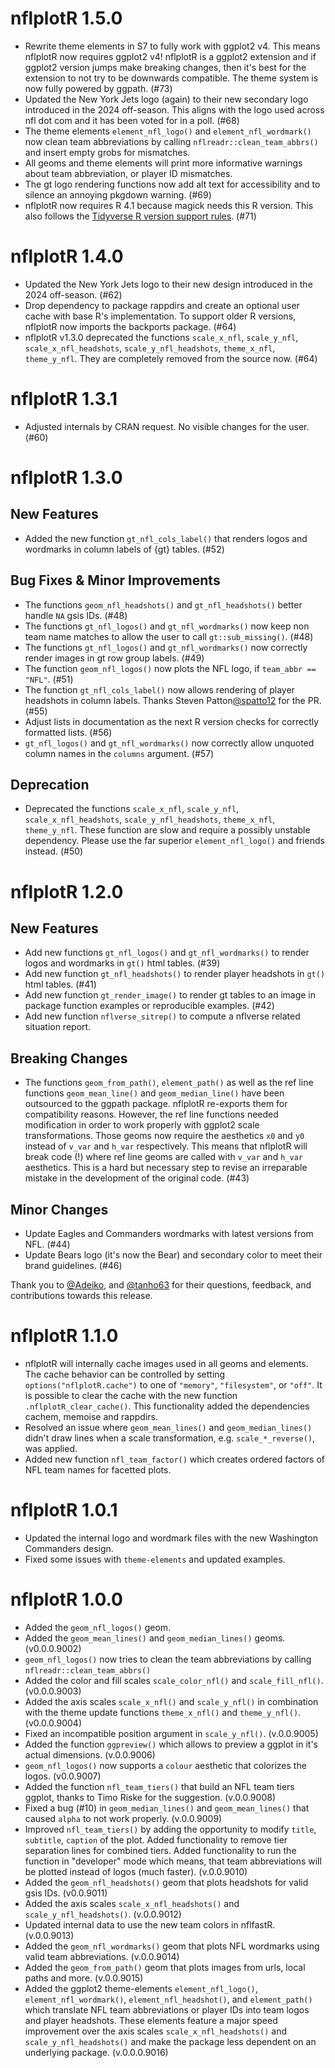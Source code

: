 # nflplotR 1.5.0

* Rewrite theme elements in S7 to fully work with ggplot2 v4. This means nflplotR now requires ggplot2 v4! nflplotR is a ggplot2 extension and if ggplot2 version jumps make breaking changes, then it's best for the extension to not try to be downwards compatible. The theme system is now fully powered by ggpath. (#73)
* Updated the New York Jets logo (again) to their new secondary logo introduced in the 2024 off-season. This aligns with the logo used across nfl dot com and it has been voted for in a poll. (#68)
* The theme elements `element_nfl_logo()` and `element_nfl_wordmark()` now clean team abbreviations by calling `nflreadr::clean_team_abbrs()` and insert empty grobs for mismatches. 
* All geoms and theme elements will print more informative warnings about team abbreviation, or player ID mismatches.
* The gt logo rendering functions now add alt text for accessibility and to silence an annoying pkgdown warning. (#69)
* nflplotR now requires R 4.1 because magick needs this R version. This also follows the [Tidyverse R version support rules](https://www.tidyverse.org/blog/2019/04/r-version-support/). (#71)

# nflplotR 1.4.0

* Updated the New York Jets logo to their new design introduced in the 2024 off-season. (#62)
* Drop dependency to package rappdirs and create an optional user cache with base R's implementation. To support older R versions, nflplotR now imports the backports package. (#64)
* nflplotR v1.3.0 deprecated the functions `scale_x_nfl`, `scale_y_nfl`, `scale_x_nfl_headshots`, `scale_y_nfl_headshots`, `theme_x_nfl`, `theme_y_nfl`. They are completely removed from the source now. (#64) 

# nflplotR 1.3.1

* Adjusted internals by CRAN request. No visible changes for the user. (#60)

# nflplotR 1.3.0

## New Features

* Added the new function `gt_nfl_cols_label()` that renders logos and wordmarks in column labels of {gt} tables. (#52)

## Bug Fixes & Minor Improvements

* The functions `geom_nfl_headshots()` and `gt_nfl_headshots()` better handle `NA` gsis IDs. (#48)
* The functions `gt_nfl_logos()` and `gt_nfl_wordmarks()` now keep non team name matches to allow the user to call `gt::sub_missing()`. (#48)
* The functions `gt_nfl_logos()` and `gt_nfl_wordmarks()` now correctly render images in gt row group labels. (#49)
* The function `geom_nfl_logos()` now plots the NFL logo, if `team_abbr == "NFL"`. (#51)
* The function `gt_nfl_cols_label()` now allows rendering of player headshots in column labels. Thanks Steven Patton[&#x0040;spatto12](https://github.com/spatto12) for the PR. (#55)
* Adjust lists in documentation as the next R version checks for correctly formatted lists. (#56)
* `gt_nfl_logos()` and `gt_nfl_wordmarks()` now correctly allow unquoted column names in the `columns` argument. (#57)

## Deprecation

* Deprecated the functions `scale_x_nfl`, `scale_y_nfl`, `scale_x_nfl_headshots`, `scale_y_nfl_headshots`, `theme_x_nfl`, `theme_y_nfl`. These function are slow and require a possibly unstable dependency. Please use the far superior `element_nfl_logo()` and friends instead. (#50)

# nflplotR 1.2.0

## New Features

* Add new functions `gt_nfl_logos()` and `gt_nfl_wordmarks()` to render logos and wordmarks in `gt()` html tables. (#39)
* Add new function `gt_nfl_headshots()` to render player headshots in `gt()` html tables. (#41)
* Add new function `gt_render_image()` to render gt tables to an image in package function examples or reproducible examples. (#42)
* Add new function `nflverse_sitrep()` to compute a nflverse related situation report.

## Breaking Changes

* The functions `geom_from_path()`, `element_path()` as well as the ref line functions `geom_mean_line()` and `geom_median_line()` have been outsourced to the ggpath package. nflplotR re-exports them for compatibility reasons. However, the ref line functions needed modification in order to work properly with ggplot2 scale transformations. Those geoms now require the aesthetics `x0` and `y0` instead of `v_var` and `h_var` respectively. This means that nflplotR will break code (!) where ref line geoms are called with `v_var` and `h_var` aesthetics. This is a hard but necessary step to revise an irreparable mistake in the development of the original code. (#43)

## Minor Changes

* Update Eagles and Commanders wordmarks with latest versions from NFL. (#44)
* Update Bears logo (it's now the Bear) and secondary color to meet their brand guidelines. (#46)

Thank you to [&#x0040;Adeiko](https://github.com/Adeiko), and [&#x0040;tanho63](https://github.com/tanho63) for their questions, feedback, and contributions towards this release.



# nflplotR 1.1.0

* nflplotR will internally cache images used in all geoms and elements. The cache behavior can be controlled by setting `options("nflplotR.cache")` to one of `"memory"`, `"filesystem"`, or `"off"`. It is possible to clear the cache with the new function `.nflplotR_clear_cache()`. This functionality added the dependencies cachem, memoise and rappdirs.
* Resolved an issue where `geom_mean_lines()` and `geom_median_lines()` didn't draw lines when a scale transformation, e.g. `scale_*_reverse()`, was applied.
* Added new function `nfl_team_factor()` which creates ordered factors of NFL team names for facetted plots.

# nflplotR 1.0.1

* Updated the internal logo and wordmark files with the new Washington Commanders design. 
* Fixed some issues with `theme-elements` and updated examples.

# nflplotR 1.0.0

* Added the `geom_nfl_logos()` geom.
* Added the `geom_mean_lines()` and `geom_median_lines()` geoms. (v0.0.0.9002)
* `geom_nfl_logos()` now tries to clean the team abbreviations by calling `nflreadr::clean_team_abbrs()`
* Added the color and fill scales `scale_color_nfl()` and `scale_fill_nfl()`. (v0.0.0.9003)
* Added the axis scales `scale_x_nfl()` and `scale_y_nfl()` in combination with the theme update functions `theme_x_nfl()` and `theme_y_nfl()`. (v0.0.0.9004)
* Fixed an incompatible position argument in `scale_y_nfl()`. (v.0.0.9005)
* Added the function `ggpreview()` which allows to preview a ggplot in it's actual dimensions. (v.0.0.9006)
* `geom_nfl_logos()` now supports a `colour` aesthetic that colorizes the logos. (v0.0.9007)
* Added the function `nfl_team_tiers()` that build an NFL team tiers ggplot, thanks to Timo Riske for the suggestion. (v.0.0.9008)
* Fixed a bug (#10) in `geom_median_lines()` and `geom_mean_lines()` that caused `alpha` to not work properly. (v.0.0.9009)
* Improved `nfl_team_tiers()` by adding the opportunity to modify `title`, `subtitle`, `caption` of the plot. Added functionality to remove tier separation lines for combined tiers. Added functionality to run the function in "developer" mode which means, that team abbreviations will be plotted instead of logos (much faster). (v.0.0.9010)
* Added the `geom_nfl_headshots()` geom that plots headshots for valid gsis IDs. (v0.0.9011)
* Added the axis scales `scale_x_nfl_headshots()` and `scale_y_nfl_headshots()`. (v.0.0.9012)
* Updated internal data to use the new team colors in nflfastR. (v.0.0.9013)
* Added the `geom_nfl_wordmarks()` geom that plots NFL wordmarks using valid team abbreviations. (v.0.0.9014)
* Added the `geom_from_path()` geom that plots images from urls, local paths and more. (v.0.0.9015)
* Added the ggplot2 theme-elements `element_nfl_logo()`, `element_nfl_wordmark()`,
`element_nfl_headshot()`, and `element_path()` which translate NFL team abbreviations or player IDs into team logos and player headshots. These elements feature a major speed improvement over the axis scales `scale_x_nfl_headshots()` and `scale_y_nfl_headshots()` and make the package less dependent on an underlying package. (v.0.0.0.9016)
